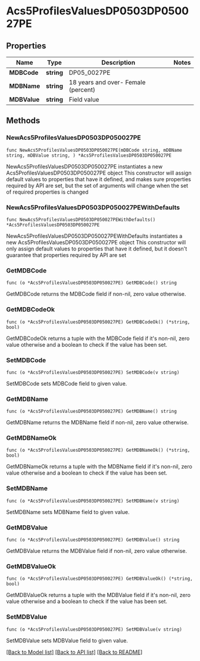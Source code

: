 # Acs5ProfilesValuesDP0503DP050027PE

## Properties

Name | Type | Description | Notes
------------ | ------------- | ------------- | -------------
**MDBCode** | **string** | DP05_0027PE | 
**MDBName** | **string** | 18 years and over- Female (percent) | 
**MDBValue** | **string** | Field value | 

## Methods

### NewAcs5ProfilesValuesDP0503DP050027PE

`func NewAcs5ProfilesValuesDP0503DP050027PE(mDBCode string, mDBName string, mDBValue string, ) *Acs5ProfilesValuesDP0503DP050027PE`

NewAcs5ProfilesValuesDP0503DP050027PE instantiates a new Acs5ProfilesValuesDP0503DP050027PE object
This constructor will assign default values to properties that have it defined,
and makes sure properties required by API are set, but the set of arguments
will change when the set of required properties is changed

### NewAcs5ProfilesValuesDP0503DP050027PEWithDefaults

`func NewAcs5ProfilesValuesDP0503DP050027PEWithDefaults() *Acs5ProfilesValuesDP0503DP050027PE`

NewAcs5ProfilesValuesDP0503DP050027PEWithDefaults instantiates a new Acs5ProfilesValuesDP0503DP050027PE object
This constructor will only assign default values to properties that have it defined,
but it doesn't guarantee that properties required by API are set

### GetMDBCode

`func (o *Acs5ProfilesValuesDP0503DP050027PE) GetMDBCode() string`

GetMDBCode returns the MDBCode field if non-nil, zero value otherwise.

### GetMDBCodeOk

`func (o *Acs5ProfilesValuesDP0503DP050027PE) GetMDBCodeOk() (*string, bool)`

GetMDBCodeOk returns a tuple with the MDBCode field if it's non-nil, zero value otherwise
and a boolean to check if the value has been set.

### SetMDBCode

`func (o *Acs5ProfilesValuesDP0503DP050027PE) SetMDBCode(v string)`

SetMDBCode sets MDBCode field to given value.


### GetMDBName

`func (o *Acs5ProfilesValuesDP0503DP050027PE) GetMDBName() string`

GetMDBName returns the MDBName field if non-nil, zero value otherwise.

### GetMDBNameOk

`func (o *Acs5ProfilesValuesDP0503DP050027PE) GetMDBNameOk() (*string, bool)`

GetMDBNameOk returns a tuple with the MDBName field if it's non-nil, zero value otherwise
and a boolean to check if the value has been set.

### SetMDBName

`func (o *Acs5ProfilesValuesDP0503DP050027PE) SetMDBName(v string)`

SetMDBName sets MDBName field to given value.


### GetMDBValue

`func (o *Acs5ProfilesValuesDP0503DP050027PE) GetMDBValue() string`

GetMDBValue returns the MDBValue field if non-nil, zero value otherwise.

### GetMDBValueOk

`func (o *Acs5ProfilesValuesDP0503DP050027PE) GetMDBValueOk() (*string, bool)`

GetMDBValueOk returns a tuple with the MDBValue field if it's non-nil, zero value otherwise
and a boolean to check if the value has been set.

### SetMDBValue

`func (o *Acs5ProfilesValuesDP0503DP050027PE) SetMDBValue(v string)`

SetMDBValue sets MDBValue field to given value.



[[Back to Model list]](../README.md#documentation-for-models) [[Back to API list]](../README.md#documentation-for-api-endpoints) [[Back to README]](../README.md)


